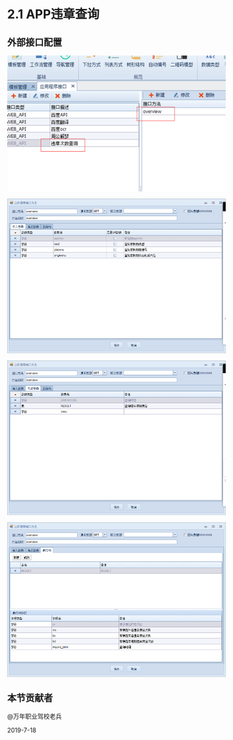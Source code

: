 # 2.1 APP违章查询

## 外部接口配置

![](../images/2001-1.png)

![](../images/2001-2.png)

![](../images/2001-3.png)

![](../images/2001-4.png)

## 本节贡献者

@万年职业驾校老兵

2019-7-18
